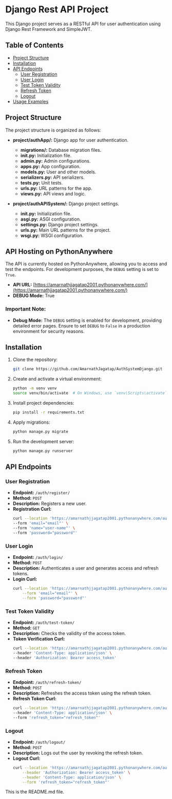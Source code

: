 # Django Rest API Project

This Django project serves as a RESTful API for user authentication using Django Rest Framework and SimpleJWT.

## Table of Contents

- [Project Structure](#project-structure)
- [Installation](#installation)
- [API Endpoints](#api-endpoints)
  - [User Registration](#user-registration)
  - [User Login](#user-login)
  - [Test Token Validity](#test-token-validity)
  - [Refresh Token](#refresh-token)
  - [Logout](#logout)
- [Usage Examples](#usage-examples)

## Project Structure

The project structure is organized as follows:


- **project/authApp/:** Django app for user authentication.
  - **migrations/:** Database migration files.
  - **__init__.py:** Initialization file.
  - **admin.py:** Admin configurations.
  - **apps.py:** App configuration.
  - **models.py:** User and other models.
  - **serializers.py:** API serializers.
  - **tests.py:** Unit tests.
  - **urls.py:** URL patterns for the app.
  - **views.py:** API views and logic.

- **project/authAPISystem/:** Django project settings.
  - **__init__.py:** Initialization file.
  - **asgi.py:** ASGI configuration.
  - **settings.py:** Django project settings.
  - **urls.py:** Main URL patterns for the project.
  - **wsgi.py:** WSGI configuration.

## API Hosting on PythonAnywhere

The API is currently hosted on PythonAnywhere, allowing you to access and test the endpoints. For development purposes, the `DEBUG` setting is set to `True`.

- **API URL:** [https://amarnathjjagatap2001.pythonanywhere.com/](https://amarnathjjagatap2001.pythonanywhere.com/)
- **DEBUG Mode:** True

### Important Note:

- **Debug Mode:** The `DEBUG` setting is enabled for development, providing detailed error pages. Ensure to set `DEBUG` to `False` in a production environment for security reasons.


## Installation

1. Clone the repository:

    ```bash
    git clone https://github.com/AmarnathJagatap/AuthSystemDjango.git
    ```

2. Create and activate a virtual environment:

    ```bash
    python -m venv venv
    source venv/bin/activate  # On Windows, use `venv\Scripts\activate`
    ```

3. Install project dependencies:

    ```bash
    pip install -r requirements.txt
    ```

4. Apply migrations:

    ```bash
    python manage.py migrate
    ```

5. Run the development server:

    ```bash
    python manage.py runserver
    ```

## API Endpoints

### User Registration

- **Endpoint:** `/auth/register/`
- **Method:** `POST`
- **Description:** Registers a new user.
- **Registration Curl:**
    ```bash
    curl --location 'https://amarnathjjagatap2001.pythonanywhere.com/auth/register/' \
    --form 'email="email"' \
    --form 'name="user-name"' \
    --form 'password="password"'
    ```

### User Login

- **Endpoint:** `/auth/login/`
- **Method:** `POST`
- **Description:** Authenticates a user and generates access and refresh tokens.
- **Login Curl:**
    ```bash
    curl --location 'https://amarnathjjagatap2001.pythonanywhere.com/auth/login/' \
        --form 'email="email"' \
        --form 'password="password"'
    ```

### Test Token Validity

- **Endpoint:** `/auth/test-token/`
- **Method:** `GET`
- **Description:** Checks the validity of the access token.
- **Token Verification Curl:**
    ```bash
    curl --location 'https://amarnathjjagatap2001.pythonanywhere.com/auth/test-token/' \
    --header 'Content-Type: application/json' \
    --header 'Authorization: Bearer access_token'
    ```

### Refresh Token

- **Endpoint:** `/auth/refresh-token/`
- **Method:** `POST`
- **Description:** Refreshes the access token using the refresh token.
- **Refresh Token Curl:**
    ```bash
    curl --location 'https://amarnathjjagatap2001.pythonanywhere.com/auth/refresh-token/' \
    --header 'Content-Type: application/json' \
    --form 'refresh_token="refresh_token"'
    ```

### Logout

- **Endpoint:** `/auth/logout/`
- **Method:** `POST`
- **Description:** Logs out the user by revoking the refresh token.
- **Logout Curl:**
    ```bash
    curl --location 'https://amarnathjjagatap2001.pythonanywhere.com/auth/logout/' \
        --header 'Authorization: Bearer access_token' \
        --header 'Content-Type: application/json' \
        --form 'refresh_token="refresh_token"'
    ```

This is the README.md file.

